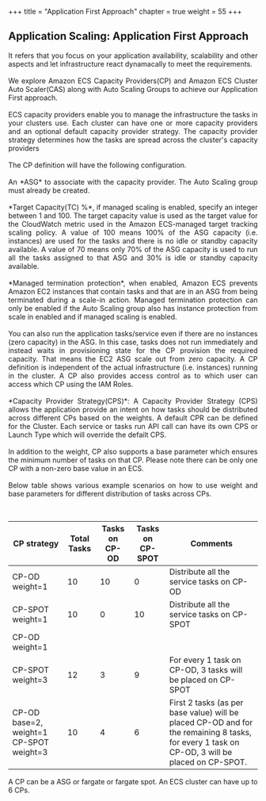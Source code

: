 +++
title = "Application First Approach"
chapter = true
weight = 55
+++

Application Scaling: Application First Approach
---
<p style="text-align: justify;">
It refers that you focus on your application availability, scalability and other aspects and let infrastructure react dynamacally to meet the requirements. 
<br><br>
We explore Amazon ECS Capacity Providers(CP) and Amazon ECS Cluster Auto Scaler(CAS) along with Auto Scaling Groups to achieve our Application First approach.
<br><br>
ECS capacity providers enable you to manage the infrastructure the tasks in your clusters use. Each cluster can have one or more capacity providers and an optional default capacity provider strategy. The capacity provider strategy determines how the tasks are spread across the cluster's capacity providers
<br><br>
The CP definition will have the following configuration.
<br><br>
An *ASG* to associate with the capacity provider. The Auto Scaling group must already be created. 
<br><br>
*Target Capacity(TC) %*, if managed scaling is enabled, specify an integer between 1 and 100. The target capacity value is used as the target value for the CloudWatch metric used in the Amazon
ECS-managed target tracking scaling policy.  A value of 100 means 100% of the ASG capacity (i.e. instances) are used for the tasks and there is no idle or standby capacity available. A value of 70 means only 70% of the ASG capacity is used to run all the tasks assigned to that ASG and 30% is idle or standby capacity available.
<br><br>
*Managed termination protection*, when enabled, Amazon ECS prevents Amazon EC2 instances that contain tasks and that are in an ASG  from being terminated during a scale-in action. Managed termination protection can only be enabled if the Auto Scaling group also has instance protection from scale in enabled and if managed scaling is enabled. 
<br><br>
You can also run the application tasks/service even if there are no instances (zero capacity) in the ASG. In this case, tasks does not run immediately and instead waits in provisioning state for the CP provision the required capacity. That means the EC2 ASG scale out from zero capacity. A CP definition is independent of the actual infrastructure (i.e. instances) running in the cluster.  A CP also provides access control as to which user can access which CP using the IAM Roles.
<br><br>
*Capacity Provider Strategy(CPS)*: A Capacity Provider Strategy (CPS) allows the application provide an intent on how tasks should be distributed across different CPs based on the weights. A default CPR can be defined for the Cluster. Each service or tasks run API call can have its own CPS or Launch Type which will override the defailt CPS. 
<br><br>
In addition to the weight, CP also supports a base parameter which ensures the minimum number of tasks on that CP.  Please note there can be only one CP with a non-zero base value in an ECS.
<br><br>
Below table shows various example scenarios on how to use weight and base parameters for different distribution of tasks across CPs.
</p><br>

| CP strategy | Total  Tasks | Tasks on CP-OD | Tasks on CP-SPOT | Comments |
| --- | --- | --- | --- | --- |
| CP-OD weight=1 |	10 | 10 | 0	| Distribute all the service tasks on CP-OD |
| CP-SPOT weight=1 | 10 | 0 | 10 | Distribute all the service tasks on CP-SPOT |
| CP-OD weight=1 
CP-SPOT weight=3 | 12 | 3 | 9 |For every 1 task on CP-OD, 3 tasks will be placed on CP-SPOT |
| CP-OD base=2, weight=1 CP-SPOT weight=3 | 10 | 4 | 6 |	First 2 tasks (as per base value) will be placed CP-OD and for the remaining 8 tasks, for every 1 task on CP-OD, 3 will be placed on CP-SPOT. |

A CP can be a ASG or fargate or fargate spot. An ECS cluster can have up to 6 CPs.